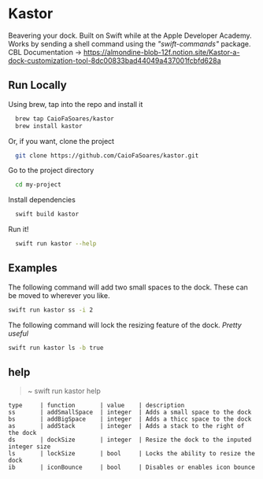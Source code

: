 
# Kastor

Beavering your dock. Built on Swift while at the Apple Developer Academy.
Works by sending a shell command using the _"swift-commands"_ package.
CBL Documentation -> https://almondine-blob-12f.notion.site/Kastor-a-dock-customization-tool-8dc00833bad44049a437001fcbfd628a


## Run Locally
Using brew, tap into the repo and install it
```bash
  brew tap CaioFaSoares/kastor
  brew install kastor
```

Or, if you want, clone the project

```bash
  git clone https://github.com/CaioFaSoares/kastor.git
```

Go to the project directory

```bash
  cd my-project
```

Install dependencies

```bash
  swift build kastor
```

Run it!

```bash
  swift run kastor --help
```


## Examples

The following command will add two small spaces to the dock. These can be moved to wherever you like.
```bash
swift run kastor ss -i 2
``` 

The following command will lock the resizing feature of the dock. _Pretty useful_
```bash
swift run kastor ls -b true
``` 


## help

> ~ swift run kastor help

```
type     | function       | value    | description
ss       | addSmallSpace  | integer  | Adds a small space to the dock
bs       | addBigSpace    | integer  | Adds a thicc space to the dock
as       | addStack       | integer  | Adds a stack to the right of the dock
ds       | dockSize       | integer  | Resize the dock to the inputed integer size
ls       | lockSize       | bool     | Locks the ability to resize the dock
ib       | iconBounce     | bool     | Disables or enables icon bounce
```


